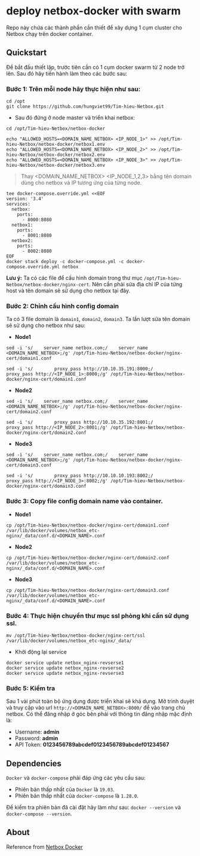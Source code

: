 # deploy netbox-docker with swarm

Repo này chứa các thành phần cần thiết để xây dựng 1 cụm cluster cho Netbox chạy trên docker container. 

## Quickstart

Để bắt đầu thiết lập, trước tiên cần có 1 cụm docker swarm từ 2 node trở lên. Sau đó hãy tiến hành làm theo các bước sau: 

### Bước 1: Trên mỗi node hãy thực hiện như sau: 

```
cd /opt
git clone https://github.com/hungviet99/Tim-hieu-Netbox.git
```

- Sau đó đứng ở node master và triển khai netbox: 

```
cd /opt/Tim-hieu-Netbox/netbox-docker
```
```
echo "ALLOWED_HOSTS=<DOMAIN_NAME_NETBOX> <IP_NODE_1>" >> /opt/Tim-hieu-Netbox/netbox-docker/netbox1.env
echo "ALLOWED_HOSTS=<DOMAIN_NAME_NETBOX> <IP_NODE_2>" >> /opt/Tim-hieu-Netbox/netbox-docker/netbox2.env
echo "ALLOWED_HOSTS=<DOMAIN_NAME_NETBOX> <IP_NODE_3>" >> /opt/Tim-hieu-Netbox/netbox-docker/netbox3.env
```
> Thay <DOMAIN_NAME_NETBOX> <IP_NODE_1,2,3> bằng tên domain dùng cho netbox và IP tương ứng của từng node. 

```
tee docker-compose.override.yml <<EOF
version: '3.4'
services:
  netbox:
    ports:
      - 8000:8080
  netbox1:
    ports:
      - 8001:8080
  netbox2:
    ports:
      - 8002:8080
EOF
docker stack deploy -c docker-compose.yml -c docker-compose.override.yml netbox
```

**Lưu ý:** Ta có các file để cấu hình domain trong thư mục `/opt/Tim-hieu-Netbox/netbox-docker/nginx-cert`. Nên cần phải sửa địa chỉ IP của từng host và tên domain sẽ sử dụng cho netbox tại đây. 

### Bước 2: Chỉnh cấu hình config domain 

Ta có 3 file domain là `domain1`, `domain2`, `domain3`. Ta lần lượt sửa tên domain sẽ sử dụng cho netbox như sau: 

- **Node1**

```
sed -i 's/    server_name netbox.com;/    server_name <DOMAIN_NAME_NETBOX>;/g' /opt/Tim-hieu-Netbox/netbox-docker/nginx-cert/domain1.conf
```
```
sed -i 's/        proxy_pass http://10.10.35.191:8000;/        proxy_pass http://<IP_NODE_1>:8000;/g' /opt/Tim-hieu-Netbox/netbox-docker/nginx-cert/domain1.conf
```

- **Node2**

```
sed -i 's/    server_name netbox.com;/    server_name <DOMAIN_NAME_NETBOX>;/g' /opt/Tim-hieu-Netbox/netbox-docker/nginx-cert/domain2.conf
```
```
sed -i 's/        proxy_pass http://10.10.35.192:8001;/        proxy_pass http://<IP_NODE_2>:8001;/g' /opt/Tim-hieu-Netbox/netbox-docker/nginx-cert/domain2.conf
```

- **Node3**

```
sed -i 's/    server_name netbox.com;/    server_name <DOMAIN_NAME_NETBOX>;/g' /opt/Tim-hieu-Netbox/netbox-docker/nginx-cert/domain3.conf
```
```
sed -i 's/        proxy_pass http://10.10.10.193:8002;/        proxy_pass http://<IP_NODE_3>:8002;/g' /opt/Tim-hieu-Netbox/netbox-docker/nginx-cert/domain3.conf
```

### Bước 3: Copy file config domain name vào container.  

- **Node1**

```
cp /opt/Tim-hieu-Netbox/netbox-docker/nginx-cert/domain1.conf /var/lib/docker/volumes/netbox_etc-nginx/_data/conf.d/<DOMAIN_NAME>.conf
```

- **Node2**

```
cp /opt/Tim-hieu-Netbox/netbox-docker/nginx-cert/domain2.conf /var/lib/docker/volumes/netbox_etc-nginx/_data/conf.d/<DOMAIN_NAME>.conf
```

- **Node3**

```
cp /opt/Tim-hieu-Netbox/netbox-docker/nginx-cert/domain3.conf /var/lib/docker/volumes/netbox_etc-nginx/_data/conf.d/<DOMAIN_NAME>.conf
```

### Bước 4: Thực hiện chuyển thư mục ssl phòng khi cần sử dụng ssl. 

```
mv /opt/Tim-hieu-Netbox/netbox-docker/nginx-cert/ssl /var/lib/docker/volumes/netbox_etc-nginx/_data/
```

- Khởi động lại service

```
docker service update netbox_nginx-revserse1
docker service update netbox_nginx-revserse2
docker service update netbox_nginx-revserse3
```

### Bước 5: Kiểm tra 

Sau 1 vài phút toàn bộ ứng dụng được triển khai sẽ khả dụng. Mở trình duyệt và truy cập vào url `http://<DOMAIN_NAME_NETBOX>:8000/` để vào trang chủ netbox. Có thể đăng nhập ở góc bên phải với thông tin đăng nhập mặc định là: 

* Username: **admin**
* Password: **admin**
* API Token: **0123456789abcdef0123456789abcdef01234567**

## Dependencies

`Docker` và `docker-compose` phải đáp ứng các yêu cầu sau:

* Phiên bản thấp nhất của `Docker` là `19.03`.
* Phiên bản thấp nhất của `docker-compose` là `1.28.0`.

Để kiểm tra phiên bản đã cài đặt hãy làm như sau: `docker --version` và `docker-compose --version`.

## About

Reference from [Netbox Docker](https://github.com/netbox-community/netbox-docker)